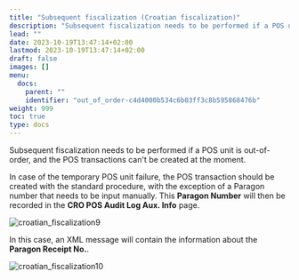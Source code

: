 ```yaml
---
title: "Subsequent fiscalization (Croatian fiscalization)"
description: "Subsequent fiscalization needs to be performed if a POS unit is out-of-order, and the POS transactions can't be created at the moment."
lead: ""
date: 2023-10-19T13:47:14+02:00
lastmod: 2023-10-19T13:47:14+02:00
draft: false
images: []
menu:
  docs:
    parent: ""
    identifier: "out_of_order-c4d4000b534c6b03ff3c8b595868476b"
weight: 999
toc: true
type: docs
---
```


Subsequent fiscalization needs to be performed if a POS unit is out-of-order, and the POS transactions can't be created at the moment. 

In case of the temporary POS unit failure, the POS transaction should be created with the standard procedure, with the exception of a Paragon number that needs to be input manually. This **Paragon Number** will then be recorded in the **CRO POS Audit Log Aux. Info** page.

  ![croatian_fiscalization9](croatian_fiscalization9.PNG)

In this case, an XML message will contain the information about the **Paragon Receipt No.**.

  ![croatian_fiscalization10](croatian_fiscalization10.PNG)